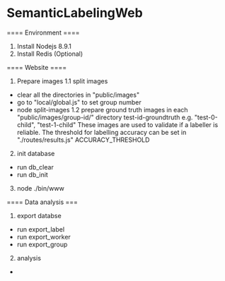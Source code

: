 # SemanticLabelingWeb

==== Environment ====
1. Install Nodejs 8.9.1
2. Install Redis (Optional)


==== Website ====

1. Prepare images
1.1 split images
* clear all the directories in "public/images"
* go to "local/global.js" to set group number
* node split-images
1.2 prepare ground truth images in each "public/images/group-id/" directory
test-id-groundtruth
e.g. "test-0-child", "test-1-child"
These images are used to validate if a labeller is reliable.
The threshold for labelling accuracy can be set in "./routes/results.js" ACCURACY_THRESHOLD

2. init database
* run db_clear
* run db_init

3. node ./bin/www

==== Data analysis ===

1. export databse
* run export_label
* run export_worker
* run export_group

2. analysis
* 

